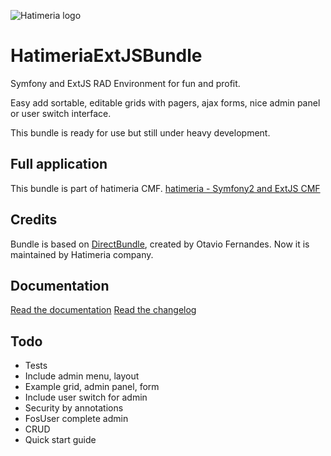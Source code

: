 ![Hatimeria logo](http://hatimeria.pl/assets/img/hatimeria_v_220.png)

# HatimeriaExtJSBundle

Symfony and ExtJS RAD Environment for fun and profit.

Easy add sortable, editable grids with pagers, ajax forms, nice admin panel or user switch interface.

This bundle is ready for use but still under heavy development.

## Full application

This bundle is part of hatimeria CMF.
[hatimeria - Symfony2 and ExtJS CMF](https://github.com/hatimeria/hatimeria)

## Credits

Bundle is based on [DirectBundle](https://github.com/oaugustus/DirectBundle), created by Otavio Fernandes.
Now it is maintained by Hatimeria company.

## Documentation

[Read the documentation](https://github.com/hatimeria/HatimeriaExtJSBundle/blob/master/Resources/doc/index.md)
[Read the changelog](https://github.com/hatimeria/HatimeriaExtJSBundle/blob/master/Resources/doc/changelog.md)

## Todo

* Tests
* Include admin menu, layout
* Example grid, admin panel, form
* Include user switch for admin
* Security by annotations
* FosUser complete admin
* CRUD
* Quick start guide